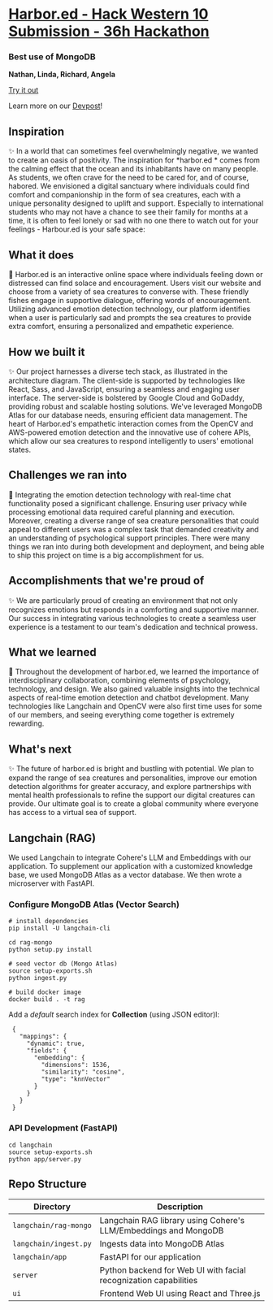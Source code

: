 # [Harbor.ed - Hack Western 10 Submission - 36h Hackathon](https://devpost.com/software/harbor-ed)
### Best use of MongoDB
<b> Nathan, Linda, Richard, Angela </b>


[Try it out](https://westernharbored.us/)

Learn more on our [Devpost](https://devpost.com/software/harbor-ed)!

## Inspiration
✨ In a world that can sometimes feel overwhelmingly negative, we wanted to create an oasis of positivity. The inspiration for *harbor.ed * comes from the calming effect that the ocean and its inhabitants have on many people. As students, we often crave for the need to be cared for, and of course, habored. We envisioned a digital sanctuary where individuals could find comfort and companionship in the form of sea creatures, each with a unique personality designed to uplift and support. Especially to international students who may not have a chance to see their family for months at a time, it is often to feel lonely or sad with no one there to watch out for your feelings - Harbour.ed is your safe space:

## What it does
🌊 Harbor.ed is an interactive online space where individuals feeling down or distressed can find solace and encouragement. Users visit our website and choose from a variety of sea creatures to converse with. These friendly fishes engage in supportive dialogue, offering words of encouragement. Utilizing advanced emotion detection technology, our platform identifies when a user is particularly sad and prompts the sea creatures to provide extra comfort, ensuring a personalized and empathetic experience.

## How we built it
✨ Our project harnesses a diverse tech stack, as illustrated in the architecture diagram. The client-side is supported by technologies like React, Sass, and JavaScript, ensuring a seamless and engaging user interface. The server-side is bolstered by Google Cloud and GoDaddy, providing robust and scalable hosting solutions. We've leveraged MongoDB Atlas for our database needs, ensuring efficient data management. The heart of Harbor.ed's empathetic interaction comes from the OpenCV and AWS-powered emotion detection and the innovative use of cohere APIs, which allow our sea creatures to respond intelligently to users' emotional states.

## Challenges we ran into
🌊 Integrating the emotion detection technology with real-time chat functionality posed a significant challenge. Ensuring user privacy while processing emotional data required careful planning and execution. Moreover, creating a diverse range of sea creature personalities that could appeal to different users was a complex task that demanded creativity and an understanding of psychological support principles. There were many things we ran into during both development and deployment, and being able to ship this project on time is a big accomplishment for us.

## Accomplishments that we're proud of
✨ We are particularly proud of creating an environment that not only recognizes emotions but responds in a comforting and supportive manner. Our success in integrating various technologies to create a seamless user experience is a testament to our team's dedication and technical prowess.

## What we learned
🌊 Throughout the development of harbor.ed, we learned the importance of interdisciplinary collaboration, combining elements of psychology, technology, and design. We also gained valuable insights into the technical aspects of real-time emotion detection and chatbot development. Many technologies like Langchain and OpenCV were also first time uses for some of our members, and seeing everything come together is extremely rewarding.

## What's next
✨ The future of harbor.ed is bright and bustling with potential. We plan to expand the range of sea creatures and personalities, improve our emotion detection algorithms for greater accuracy, and explore partnerships with mental health professionals to refine the support our digital creatures can provide. Our ultimate goal is to create a global community where everyone has access to a virtual sea of support.

## Langchain (RAG)

We used Langchain to integrate Cohere's LLM and Embeddings with our application. To supplement our application with a customized knowledge base, we used MongoDB Atlas as a vector database. We then wrote a microserver with FastAPI.

### Configure MongoDB Atlas (Vector Search)
```
# install dependencies
pip install -U langchain-cli

cd rag-mongo
python setup.py install

# seed vector db (Mongo Atlas)
source setup-exports.sh 
python ingest.py

# build docker image
docker build . -t rag

```

Add a *default* search index for **Collection** (using JSON editor)l:
```
 {
   "mappings": {
     "dynamic": true,
     "fields": {
       "embedding": {
         "dimensions": 1536,
         "similarity": "cosine",
         "type": "knnVector"
       }
     }
   }
 }
 ```


### API Development (FastAPI)
```
cd langchain
source setup-exports.sh 
python app/server.py
```



## Repo Structure
<!-- Table -->
| Directory | Description |
| --- | --- |
| `langchain/rag-mongo` | Langchain RAG library using Cohere's LLM/Embeddings and MongoDB |
| `langchain/ingest.py` | Ingests data into MongoDB Atlas |
| `langchain/app`       | FastAPI for our application |
| `server`              | Python backend for Web UI with facial recognization capabilities |
| `ui`                  | Frontend Web UI using React and Three.js |

